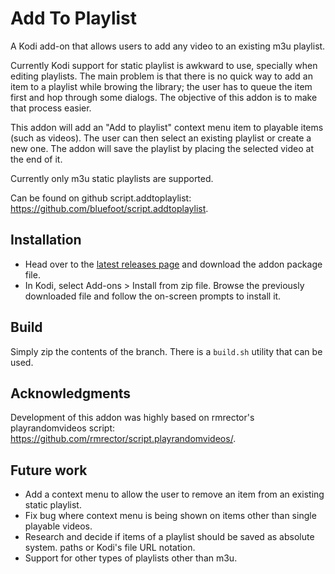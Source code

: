 # Add To Playlist
A Kodi add-on that allows users to add any video to an existing m3u playlist.

Currently Kodi support for static playlist is awkward to use, specially when editing
playlists. The main problem is that there is no quick way to add an item to a 
playlist while browing the library; the user has to queue the item first and hop
through some dialogs. The objective of this addon is to make that process easier.

This addon will add an "Add to playlist" context menu item to playable items 
(such as videos). The user can then select an existing playlist or create a new
one. The addon will save the playlist by placing the selected video at the end of it.

Currently only m3u static playlists are supported.

Can be found on github script.addtoplaylist: https://github.com/bluefoot/script.addtoplaylist.

## Installation
- Head over to the [latest releases page](https://github.com/bluefoot/addtoplaylist/releases/latest)
and download the addon package file.
- In Kodi, select Add-ons > Install from zip file. Browse the previously downloaded
file and follow the on-screen prompts to install it.

## Build
Simply zip the contents of the branch. There is a `build.sh` utility that can be used.

## Acknowledgments 
Development of this addon was highly based on rmrector's playrandomvideos 
script: https://github.com/rmrector/script.playrandomvideos/.

## Future work
- Add a context menu to allow the user to remove an item from an existing static playlist.
- Fix bug where context menu is being shown on items other than single playable videos.
- Research and decide if items of a playlist should be saved as absolute system.
paths or Kodi's file URL notation.
- Support for other types of playlists other than m3u.
